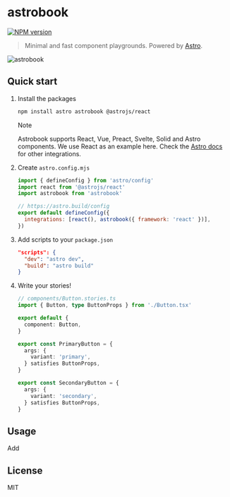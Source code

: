 # astrobook

[![NPM version](https://img.shields.io/npm/v/astrobook?color=a1b858&label=)](https://www.npmjs.com/package/astrobook)

> Minimal and fast component playgrounds. Powered by [Astro](https://astro.build/).

![astrobook](https://github.com/user-attachments/assets/dbaa6243-4ce2-45da-b760-44543f59bb63)

## Quick start

1. Install the packages

   ```bash
   npm install astro astrobook @astrojs/react
   ```

   > [!NOTE]
   > Astrobook supports React, Vue, Preact, Svelte, Solid and Astro components. We use React as an example here. Check the [Astro docs](https://docs.astro.build/en/guides/integrations-guide/#official-integrations) for other integrations.

2. Create `astro.config.mjs`

   ```js
   import { defineConfig } from 'astro/config'
   import react from '@astrojs/react'
   import astrobook from 'astrobook'

   // https://astro.build/config
   export default defineConfig({
     integrations: [react(), astrobook({ framework: 'react' })],
   })
   ```

3. Add scripts to your `package.json`

   ```json
   "scripts": {
     "dev": "astro dev",
     "build": "astro build"
   }
   ```

4. Write your stories!

   ```ts
   // components/Button.stories.ts
   import { Button, type ButtonProps } from './Button.tsx'

   export default {
     component: Button,
   }

   export const PrimaryButton = {
     args: {
       variant: 'primary',
     } satisfies ButtonProps,
   }

   export const SecondaryButton = {
     args: {
       variant: 'secondary',
     } satisfies ButtonProps,
   }
   ```

## Usage

Add

## License

MIT
